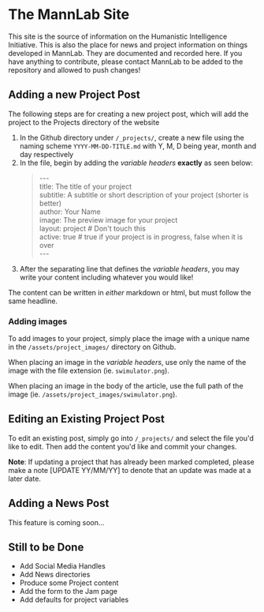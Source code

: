 # The MannLab Site

This site is the source of information on the Humanistic Intelligence Initiative. This is also the place for news and project information on things developed in MannLab. They are documented and recorded here. If you have anything to contribute, please contact MannLab to be added to the repository and allowed to push changes!

## Adding a new Project Post

The following steps are for creating a new project post, which will add the project to the Projects directory of the website

1. In the Github directory under `/_projects/`, create a new file using the naming scheme `YYYY-MM-DD-TITLE.md` with Y, M, D being year, month and day respectively
2. In the file, begin by adding the *variable headers* **exactly** as seen below:
  	> \-\-\- <br>
	title: The title of your project <br>
	subtitle: A subtitle or short description of your project (shorter is better)<br>
	author: Your Name<br>
	image: The preview image for your project <br>
	layout: project # Don't touch this <br>
	active: true # true if your project is in progress, false when it is over<br>
	\-\-\-
3. After the separating line that defines the *variable headers*, you may write your content including whatever you would like!

The content can be written in *either* markdown or html, but must follow the same headline.

### Adding images

To add images to your project, simply place the image with a unique name in the `/assets/project_images/` directory on Github.

When placing an image in the *variable headers*, use only the name of the image with the file extension (ie. `swimulator.png`).

When placing an image in the body of the article, use the full path of the image (ie. `/assets/project_images/swimulator.png`).

## Editing an Existing Project Post

To edit an existing post, simply go into `/_projects/` and select the file you'd like to edit. Then add the content you'd like and commit your changes.

**Note**: If updating a project that has already been marked completed, please make a note \[UPDATE YY/MM/YY] to denote that an update was made at a later date.

## Adding a News Post

This feature is coming soon...

## Still to be Done

* Add Social Media Handles
* Add News directories
* Produce some Project content
* Add the form to the Jam page
* Add defaults for project variables
